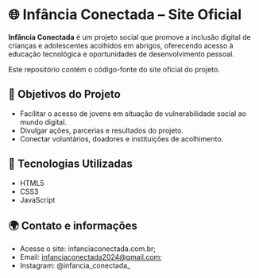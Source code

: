 # 🌐 Infância Conectada – Site Oficial

**Infância Conectada** é um projeto social que promove a inclusão digital de crianças e adolescentes acolhidos em abrigos, oferecendo acesso à educação tecnológica e oportunidades de desenvolvimento pessoal.

Este repositório contém o código-fonte do site oficial do projeto.

## 📌 Objetivos do Projeto

- Facilitar o acesso de jovens em situação de vulnerabilidade social ao mundo digital.
- Divulgar ações, parcerias e resultados do projeto.
- Conectar voluntários, doadores e instituições de acolhimento.

## 🚀 Tecnologias Utilizadas

- HTML5
- CSS3
- JavaScript


## 🌍 Contato e informações

- Acesse o site: infanciaconectada.com.br; 
- Email: infanciaconectada2024@gmail.com;
- Instagram: @infancia_conectada_ 
